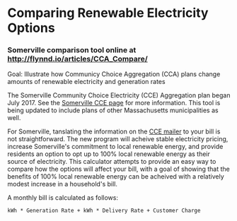 # Comparing Renewable Electricity Options

### Somerville comparison tool online at http://flynnd.io/articles/CCA_Compare/

Goal: Illustrate how Communicy Choice Aggregation (CCA) plans change amounts of renewable electricity and generation rates

The Somerville Community Choice Electricity (CCE) Aggregation plan began July 2017. See the [Somerville CCE page](https://somervillecce.com) for more information. This tool is being updated to include plans of other Massachusetts municipalities as well.

For Somerville, tanslating the information on the [CCE mailer](https://somervilledev.files.wordpress.com/2016/10/somerville-opt-out-eversource-2017-final.pdf) to your bill is not straightforward. The new program will acheive stable electricity pricing, increase Somerville's commitment to local renewable energy, and provide residents an option to opt up to 100% local renewable energy as their source of electricity. This calculator attempts to provide an easy way to compare how the options will affect your bill, with a goal of showing that the benefits of 100% local renewable energy can be acheived with a relatively modest increase in a household's bill.

A monthly bill is calculated as follows:

`kWh * Generation Rate + kWh * Delivery Rate + Customer Charge`

